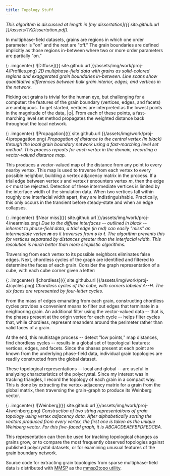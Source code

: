 ```yaml
---
title: Topology Stuff
---
```


*This algorithm is discussed at length in [my dissertation]({{ site.github.url
}}/assets/TKDissertation.pdf).*

In multiphase-field datasets, grains are regions in which one order parameter
is "on" and the rest are "off." The grain boundaries are defined implicitly as
those regions in-between where two or more order parameters are partially "on."

{: .imgcenter}
![Diffuse]({{ site.github.url }}/assets/img/work/proj-4/Profiles.png)
*2D multiphase-field data with grains as solid-colored regions and exaggerated
grain boundaries in-between. Line scans show quantitative differences between
bulk grain interior, edges, and vertices in the network.*

Picking out grains is trivial for the human eye, but challenging for a computer:
the features of the grain boundary (vertices, edges, and facets) are ambiguous.
To get started, vertices are interpreted as the lowest points in the magnitude
of the data, |&phi;|. From each of these points, a fast-marching level set
method propagates the weighted distance back throughout the local network.

{: .imgcenter}
![Propagation]({{ site.github.url }}/assets/img/work/proj-4/propagation.png)
*Propagation of distance to the central vertex (in black) through the local
grain boundary network using a fast-marching level set method. This process
repeats for each vertex in the domain, recording a vector-valued distance
map.*

This produces a vector-valued map of the distance from any point to every
nearby vertex. This map is used to traverse from each vertex to every possible
neighbor, building a vertex adjacency matrix in the process. If a trial edge
between vertex *s* and vertex *t* encounters vertex *m*, then the edge *s-t*
must be rejected. Detection of these intermediate vertices is limited by the
interface width of the simulation data. When two vertices fall within roughly
one interfacial width apart, they are indistinguishable. Practically, this only
occurs in the transient before steady-state and when an edge collapses.

{: .imgcenter}
![Near miss]({{ site.github.url }}/assets/img/work/proj-4/nearmiss.png)
*Due to the diffuse interfaces -- outlined in black -- inherent to phase-field
data, a trial edge (in red) can easily "miss" an intermediate vertex **m** as it
traverses from **s** to **t**. The algorithm prevents this for vertices separated
by distances greater than the interfacial width. This resolution is much better
than more simplistic algorithms.*

Traversing from each vertex to its possible neighbors eliminates false edges.
Next, chordless cycles of the graph are identified and filtered to determine
the faces of each grain. Consider the graph representation of a cube, with
each cube corner given a letter:

{: .imgcenter}
![chordless]({{ site.github.url }}/assets/img/work/proj-4/cycles.png)
*Chordless cycles of the cube, with corners labeled A--H. The six faces
are represented by four-letter cycles.*

From the mass of edges emanating from each grain, constructing chordless cycles
provides a convenient means to filter out edges that terminate in a neighboring
grain. An additional filter using the vector-valued data -- that is, the phases
present at the origin vertex for each cycle -- helps filter cycles that, while
chordless, represent meanders around the perimeter rather than valid faces of
a grain.

At the end, this multistage process -- detect "low points," map distances, find
chordless cycles -- results in a global set of topological features: vertices,
edges, and facets. Since the phases present at each point are known from the
underlying phase-field data, individual grain topologies are readily constructed
from the global dataset.

These topological representations -- local and global -- are useful in analyzing
characteristics of the polycrystal. Since my interest was in tracking triangles,
I record the topology of each grain in a compact way. This is done by
extracting the vertex-adjacency matrix for a grain from the global matrix, then
traversing the grain-graph to produce its Weinberg vector.

{: .imgcenter}
![Weinberg]({{ site.github.url }}/assets/img/work/proj-4/weinberg.png)
*Construction of two string representations of grain topology using
vertex adjacency data. After alphabetically sorting the vectors produced from
every vertex, the first one is taken as the unique Weinberg vector. For this
five-faced graph, it is ABCACDEAEFBFDFEDCBA.*

This representation can then be used for tracking topological changes as grains
grow, or to compare the most frequently observed topologies against published
polycrystal datasets, or for examining unusual features of the grain boundary
network.

Source code for extracting grain topologies from sparse multiphase-field data
is distributed with [MMSP](https://github.com/mesoscale/mmsp) as the [mmsp2topo
utility](https://github.com/mesoscale/mmsp/blob/master/utility/mmsp2topo.cpp).
